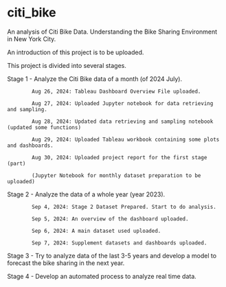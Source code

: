 # citi_bike
An analysis of Citi Bike Data. Understanding the Bike Sharing Environment in New York City.

An introduction of this project is to be uploaded.

This project is divided into several stages.

  Stage 1 - Analyze the Citi Bike data of a month (of 2024 July).
  
            Aug 26, 2024: Tableau Dashboard Overview File uploaded.
            
            Aug 27, 2024: Uploaded Jupyter notebook for data retrieving and sampling.

            Aug 28, 2024: Updated data retrieving and sampling notebook (updated some functions)

            Aug 29, 2024: Uploaded Tableau workbook containing some plots and dashboards.

            Aug 30, 2024: Uploaded project report for the first stage (part)
            
            (Jupyter Notebook for monthly dataset preparation to be uploaded)

  Stage 2 - Analyze the data of a whole year (year 2023).
  
            Sep 4, 2024: Stage 2 Dataset Prepared. Start to do analysis.

            Sep 5, 2024: An overview of the dashboard uploaded.

            Sep 6, 2024: A main dataset used uploaded.

            Sep 7, 2024: Supplement datasets and dashboards uploaded.

  Stage 3 - Try to analyze data of the last 3-5 years and develop a model to forecast the bike sharing in the next year.

  Stage 4 - Develop an automated process to analyze real time data.

